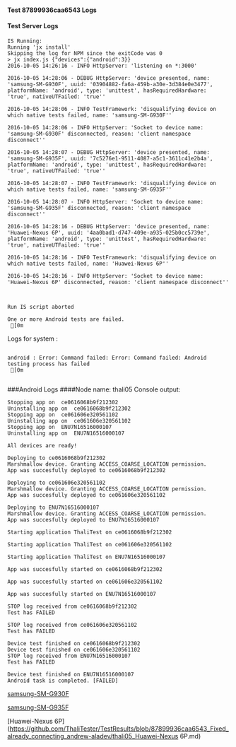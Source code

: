#### Test 87899936caa6543 Logs

#### Test Server Logs
```
IS Running:
Running 'jx install'
Skipping the log for NPM since the exitCode was 0
> jx index.js {"devices":{"android":3}}
2016-10-05 14:26:16 - INFO HttpServer: 'listening on *:3000'

2016-10-05 14:28:06 - DEBUG HttpServer: 'device presented, name: 'samsung-SM-G930F', uuid: '03904882-fa6a-459b-a30e-3d384e0e3477', platformName: 'android', type: 'unittest', hasRequiredHardware: 'true', nativeUTFailed: 'true''

2016-10-05 14:28:06 - INFO TestFramework: 'disqualifying device on which native tests failed, name: 'samsung-SM-G930F''

2016-10-05 14:28:06 - INFO HttpServer: 'Socket to device name: 'samsung-SM-G930F' disconnected, reason: 'client namespace disconnect''

2016-10-05 14:28:07 - DEBUG HttpServer: 'device presented, name: 'samsung-SM-G935F', uuid: '7c5276e1-9511-4087-a5c1-3611c41e2b4a', platformName: 'android', type: 'unittest', hasRequiredHardware: 'true', nativeUTFailed: 'true''

2016-10-05 14:28:07 - INFO TestFramework: 'disqualifying device on which native tests failed, name: 'samsung-SM-G935F''

2016-10-05 14:28:07 - INFO HttpServer: 'Socket to device name: 'samsung-SM-G935F' disconnected, reason: 'client namespace disconnect''

2016-10-05 14:28:16 - DEBUG HttpServer: 'device presented, name: 'Huawei-Nexus 6P', uuid: '4aa0bad1-d747-409e-a935-025b0cc5739e', platformName: 'android', type: 'unittest', hasRequiredHardware: 'true', nativeUTFailed: 'true''

2016-10-05 14:28:16 - INFO TestFramework: 'disqualifying device on which native tests failed, name: 'Huawei-Nexus 6P''

2016-10-05 14:28:16 - INFO HttpServer: 'Socket to device name: 'Huawei-Nexus 6P' disconnected, reason: 'client namespace disconnect''


 
Run IS script aborted
 
One or more Android tests are failed.
 [0m

```


Logs for system : 
```

android : Error: Command failed: Error: Command failed: Android testing process has failed
 [0m


```
###Android Logs
####Node name: thali05
Console output:
```
Stopping app on  ce0616068b9f212302
Uninstalling app on  ce0616068b9f212302
Stopping app on  ce061606e320561102
Uninstalling app on  ce061606e320561102
Stopping app on  ENU7N16516000107
Uninstalling app on  ENU7N16516000107

All devices are ready!

Deploying to ce0616068b9f212302
Marshmallow device. Granting ACCESS_COARSE_LOCATION permission.
App was succesfully deployed to ce0616068b9f212302

Deploying to ce061606e320561102
Marshmallow device. Granting ACCESS_COARSE_LOCATION permission.
App was succesfully deployed to ce061606e320561102

Deploying to ENU7N16516000107
Marshmallow device. Granting ACCESS_COARSE_LOCATION permission.
App was succesfully deployed to ENU7N16516000107

Starting application ThaliTest on ce0616068b9f212302

Starting application ThaliTest on ce061606e320561102

Starting application ThaliTest on ENU7N16516000107

App was succesfully started on ce0616068b9f212302

App was succesfully started on ce061606e320561102

App was succesfully started on ENU7N16516000107

STOP log received from ce0616068b9f212302
Test has FAILED

STOP log received from ce061606e320561102
Test has FAILED

Device test finished on ce0616068b9f212302 
Device test finished on ce061606e320561102 
STOP log received from ENU7N16516000107
Test has FAILED

Device test finished on ENU7N16516000107 
Android task is completed. [FAILED]
```
[samsung-SM-G930F](https://github.com/ThaliTester/TestResults/blob/87899936caa6543_Fixed_already_connecting_andrew-aladev/thali05_samsung-SM-G930F.md)

[samsung-SM-G935F](https://github.com/ThaliTester/TestResults/blob/87899936caa6543_Fixed_already_connecting_andrew-aladev/thali05_samsung-SM-G935F.md)

[Huawei-Nexus 6P](https://github.com/ThaliTester/TestResults/blob/87899936caa6543_Fixed_already_connecting_andrew-aladev/thali05_Huawei-Nexus 6P.md)




